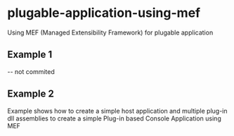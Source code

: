 # plugable-application-using-mef
Using MEF (Managed Extensibility Framework) for plugable application

## Example 1
-- not commited

## Example 2
Example shows how to create a simple host application and multiple plug-in dll assemblies to create a simple Plug-in based Console Application using MEF
